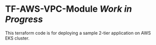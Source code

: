# TF-AWS-VPC-Module *Work in Progress*

This terraform code is for deploying a sample 2-tier application on AWS EKS cluster.

